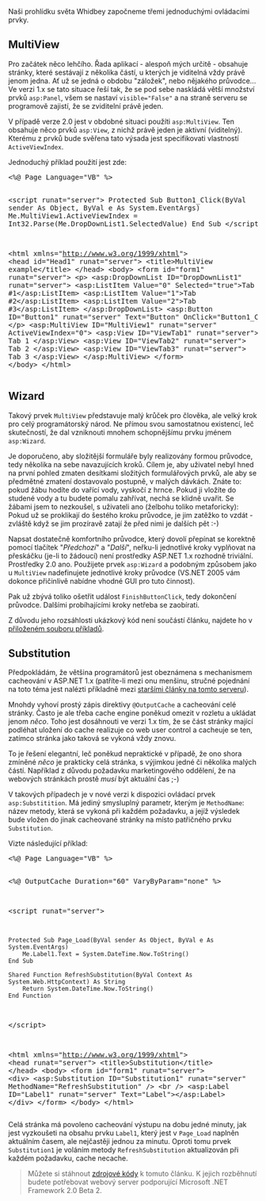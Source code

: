 <!-- dcterms:identifier = aspnetcz#36 -->
<!-- dcterms:title = Nové server controls: MultiView, Wizard a Substitution -->
<!-- dcterms:abstract = Naši prohlídku světa Whidbey započneme třemi jednoduchými ovládacími prvky -->
<!-- np9:categoryId = 1 -->
<!-- x4w:category = Programování -->
<!-- np9:authorId = 1 -->
<!-- np9:authorEmail = michal.valasek@altairis.cz -->
<!-- dcterms:creator = Michal Altair Valášek -->
<!-- dcterms:created = 2005-04-30T16:50:03.817+02:00 -->
<!-- dcterms:dateAccepted = 2005-04-30T16:50:03.817+02:00 -->

<p __designer:dtid="1688849860263940">Na&#353;i prohl&#237;dku světa Whidbey započneme třemi jednoduch&#253;mi ovl&#225;dac&#237;mi prvky.</p>
<h2 __designer:dtid="1688849860263941">MultiView</h2>
<p __designer:dtid="1688849860263942">Pro zač&#225;tek něco lehč&#237;ho. Řada aplikac&#237; - alespoň m&#253;ch určitě - obsahuje str&#225;nky, kter&#233; sest&#225;vaj&#237; z několika č&#225;st&#237;, u kter&#253;ch je viditeln&#225; vždy pr&#225;vě jenom jedna. Ať už se jedn&#225; o obdobu "z&#225;ložek", nebo nějak&#233;ho průvodce... Ve verzi 1.x se tato situace ře&#353;&#237; tak, že se pod sebe naskl&#225;d&#225; vět&#353;&#237; množstv&#237; prvků <code __designer:dtid="1688849860263943">asp:Panel</code>, v&#353;em se nastav&#237; <code __designer:dtid="1688849860263944">visible="False"</code> a na straně serveru se programově zajist&#237;, že se zviditeln&#237; pr&#225;vě jeden.</p>
<p __designer:dtid="1688849860263945">V př&#237;padě verze 2.0 jest v obdobn&#233; situaci použ&#237;ti <code __designer:dtid="1688849860263946">asp:MultiView</code>. Ten obsahuje něco prvků <code __designer:dtid="1688849860263947">asp:View</code>, z nichž pr&#225;vě jeden je aktivn&#237; (viditeln&#253;). Kter&#233;mu z prvků bude svěřena tato v&#253;sada jest specifikovati vlastnost&#237; <code __designer:dtid="1688849860263948">ActiveViewIndex</code>.</p>
<p __designer:dtid="1688849860263949">Jednoduch&#253; př&#237;klad použit&#237; jest zde:</p><pre class="sh-code-xml" __designer:dtid="1688849860263950">&lt;%@ Page Language="VB" %&gt;

&lt;script runat="server"&gt;
    Protected Sub Button1_Click(ByVal sender As Object, ByVal e As System.EventArgs)
        Me.MultiView1.ActiveViewIndex = Int32.Parse(Me.DropDownList1.SelectedValue)
    End Sub
&lt;/script&gt;

&lt;html xmlns="http://www.w3.org/1999/xhtml"&gt;
    &lt;head id="Head1" runat="server"&gt;
        &lt;title&gt;MultiView example&lt;/title&gt;
    &lt;/head&gt;
    &lt;body&gt;
        &lt;form id="form1" runat="server"&gt;
            &lt;p&gt;
                &lt;asp:DropDownList ID="DropDownList1" runat="server"&gt;
                    &lt;asp:ListItem Value="0" Selected="true"&gt;Tab #1&lt;/asp:ListItem&gt;
                    &lt;asp:ListItem Value="1"&gt;Tab #2&lt;/asp:ListItem&gt;
                    &lt;asp:ListItem Value="2"&gt;Tab #3&lt;/asp:ListItem&gt;
                &lt;/asp:DropDownList&gt;
                &lt;asp:Button ID="Button1" runat="server" Text="Button" OnClick="Button1_Click" /&gt;
            &lt;/p&gt;
            &lt;asp:MultiView ID="MultiView1" runat="server" ActiveViewIndex="0"&gt;
                &lt;asp:View ID="ViewTab1" runat="server"&gt;
                    Tab 1
                &lt;/asp:View&gt;
                &lt;asp:View ID="ViewTab2" runat="server"&gt;
                    Tab 2
                &lt;/asp:View&gt;
                &lt;asp:View ID="ViewTab3" runat="server"&gt;
                    Tab 3
                &lt;/asp:View&gt;
            &lt;/asp:MultiView&gt;
        &lt;/form&gt;
    &lt;/body&gt;
&lt;/html&gt;</pre>
<h2 __designer:dtid="1688849860263951">Wizard</h2>
<p __designer:dtid="1688849860263952">Takov&#253; prvek <code __designer:dtid="1688849860263953">MultiView</code> představuje mal&#253; krůček pro člověka, ale velk&#253; krok pro cel&#253; program&#225;torsk&#253; n&#225;rod. Ne př&#237;mou svou samostatnou existenc&#237;, leč skutečnost&#237;, že dal vzniknouti mnohem schopněj&#353;&#237;mu prvku jm&#233;nem <code __designer:dtid="1688849860263954">asp:Wizard</code>.</p>
<p __designer:dtid="1688849860263955">Je doporučeno, aby složitěj&#353;&#237; formul&#225;ře byly realizov&#225;ny formou průvodce, tedy několika na sebe navazuj&#237;c&#237;ch kroků. C&#237;lem je, aby uživatel nebyl hned na prvn&#237; pohled zmaten des&#237;tkami složit&#253;ch formul&#225;řov&#253;ch prvků, ale aby se předmětn&#233; zmaten&#237; dostavovalo postupně, v mal&#253;ch d&#225;vk&#225;ch. Zn&#225;te to: pokud ž&#225;bu hod&#237;te do vař&#237;c&#237; vody, vyskoč&#237; z hrnce. Pokud ji vlož&#237;te do studen&#233; vody a tu budete pomalu zahř&#237;vat, nech&#225; se klidně uvařit. Se ž&#225;bami jsem to nezkou&#353;el, s uživateli ano (želbohu toliko metaforicky): Pokud už se proklikaj&#237; do &#353;est&#233;ho kroku průvodce, je jim zatěžko to vzd&#225;t - zvl&#225;&#353;tě když se jim proz&#237;ravě zataj&#237; že před nimi je dal&#353;&#237;ch pět :-)</p>
<p __designer:dtid="1688849860263956">Napsat dostatečně komfortn&#237;ho průvodce, kter&#253; dovol&#237; přep&#237;nat se korektně pomoc&#237; tlač&#237;tek "<em __designer:dtid="1688849860263957">Předchoz&#237;</em>" a "<em __designer:dtid="1688849860263958">Dal&#353;&#237;</em>", neřku-li jednotliv&#233; kroky vyplňovat na přesk&#225;čku (je-li to ž&#225;douc&#237;) nen&#237; prostředky ASP.NET 1.x rozhodně trivi&#225;ln&#237;. Prostředky 2.0 ano. Použijete prvek <code __designer:dtid="1688849860263959">asp:Wizard</code> a podobn&#253;m způsobem jako u <code __designer:dtid="1688849860263960">MultiView</code> nadefinujete jednotliv&#233; kroky průvodce (VS.NET 2005 v&#225;m dokonce přičinlivě nab&#237;dne vhodn&#233; GUI pro tuto činnost).</p>
<p __designer:dtid="1688849860263961">Pak už zb&#253;v&#225; toliko o&#353;etřit ud&#225;lost <code __designer:dtid="1688849860263962">FinishButtonClick</code>, tedy dokončen&#237; průvodce. Dal&#353;&#237;mi prob&#237;haj&#237;c&#237;mi kroky netřeba se zaob&#237;rati.</p>
<p __designer:dtid="1688849860263963">Z důvodu jeho rozs&#225;hlosti uk&#225;zkov&#253; k&#243;d nen&#237; souč&#225;st&#237; čl&#225;nku, najdete ho v <a href="https://www.cdn.altairis.cz/Blog/2005/20050430-newwebcontrols.zip">přiložen&#233;m souboru př&#237;kladů</a>.</p>
<h2 __designer:dtid="1688849860263964">Substitution</h2>
<p __designer:dtid="1688849860263965">Předpokl&#225;d&#225;m, že vět&#353;ina program&#225;torů jest obezn&#225;mena s mechanismem cacheov&#225;n&#237; v ASP.NET 1.x (patř&#237;te-li mezi onu men&#353;inu, stručn&#233; pojedn&#225;n&#237; na toto t&#233;ma jest nal&#233;zti př&#237;kladně mezi <a href="/Fulltext.aspx?text=cacheov%C3%A1n%C3%AD&idx=a" __designer:dtid="1688849860263966">star&#353;&#237;mi čl&#225;nky na tomto serveru</a>).</p>
<p __designer:dtid="1688849860263967">Mnohdy vyhov&#237; prost&#253; z&#225;pis direktivy <code __designer:dtid="1688849860263968">@OutputCache</code> a cacheov&#225;n&#237; cel&#233; str&#225;nky. Často je ale třeba cache engine poněkud omezit v rozletu a ukl&#225;dat jenom <em __designer:dtid="1688849860263969">něco</em>. Toho jest dos&#225;hnouti ve verzi 1.x t&#237;m, že se č&#225;st str&#225;nky maj&#237;c&#237; podl&#233;hat uložen&#237; do cache realizuje co web user control a cacheuje se ten, zat&#237;mco str&#225;nka jako takov&#225; se vykon&#225; vždy znovu.</p>
<p __designer:dtid="1688849860263970">To je ře&#353;en&#237; elegantn&#237;, leč poněkud nepraktick&#233; v př&#237;padě, že ono shora zm&#237;něn&#233; <em __designer:dtid="1688849860263971">něco</em> je prakticky cel&#225; str&#225;nka, s v&#253;jimkou jedn&#233; či několika mal&#253;ch č&#225;st&#237;. Např&#237;klad z důvodu požadavku marketingov&#233;ho oddělen&#237;, že na webov&#253;ch str&#225;nk&#225;ch prostě <em __designer:dtid="1688849860263972">mus&#237;</em> b&#253;t aktu&#225;ln&#237; čas ;-)</p>
<p __designer:dtid="1688849860263973">V takov&#253;ch př&#237;padech je v nov&#233; verzi k dispozici ovl&#225;dac&#237; prvek <code __designer:dtid="1688849860263974">asp:Substitition</code>. M&#225; jedin&#253; smyslupln&#253; parametr, kter&#253;m je <code __designer:dtid="1688849860263975">MethodName</code>: n&#225;zev metody, kter&#225; se vykon&#225; při každ&#233;m požadavku, a jej&#237;ž v&#253;sledek bude vložen do jinak cacheovan&#233; str&#225;nky na m&#237;sto patřičn&#233;ho prvku <code __designer:dtid="1688849860263976">Substitution</code>.</p>
<p __designer:dtid="1688849860263977">Vizte n&#225;sleduj&#237;c&#237; př&#237;klad:</p><pre class="sh-code-xml" __designer:dtid="1688849860263978">&lt;%@ Page Language="VB" %&gt;

&lt;%@ OutputCache Duration="60" VaryByParam="none" %&gt;

&lt;script runat="server"&gt;
    
    Protected Sub Page_Load(ByVal sender As Object, ByVal e As System.EventArgs)
        Me.Label1.Text = System.DateTime.Now.ToString()
    End Sub
    
    Shared Function RefreshSubstitution(ByVal Context As System.Web.HttpContext) As String
        Return System.DateTime.Now.ToString()
    End Function
    
&lt;/script&gt;

&lt;html xmlns="http://www.w3.org/1999/xhtml"&gt;
    &lt;head runat="server"&gt;
        &lt;title&gt;Substitution&lt;/title&gt;
    &lt;/head&gt;
    &lt;body&gt;
        &lt;form id="form1" runat="server"&gt;
            &lt;div&gt;
                &lt;asp:Substitution ID="Substitution1" runat="server" MethodName="RefreshSubstitution" /&gt;
                &lt;br /&gt;
                &lt;asp:Label ID="Label1" runat="server" Text="Label"&gt;&lt;/asp:Label&gt;
            &lt;/div&gt;
        &lt;/form&gt;
    &lt;/body&gt;
&lt;/html&gt;</pre>
<p __designer:dtid="1688849860263979">Cel&#225; str&#225;nka m&#225; povoleno cacheov&#225;n&#237; v&#253;stupu na dobu jedn&#233; minuty, jak jest vyzkou&#353;eti na obsahu prvku <code __designer:dtid="1688849860263980">Label1</code>, kter&#253; jest v <code __designer:dtid="1688849860263981">Page_Load</code> naplněn aktu&#225;ln&#237;m časem, ale nejčastěji jednou za minutu. Oproti tomu prvek <code __designer:dtid="1688849860263982">Substitution1</code> je vol&#225;n&#237;m metody <code __designer:dtid="1688849860263983">RefreshSubstitution</code> aktualizov&#225;n při každ&#233;m požadavku, cache necache.</p>
<blockquote __designer:dtid="1688849860263984">Můžete si st&#225;hnout <a href="https://www.cdn.altairis.cz/Blog/2005/20050430-newwebcontrols.zip">zdrojov&#233; k&#243;dy</a> k tomuto čl&#225;nku. K jejich rozběhnut&#237; budete potřebovat webov&#253; server podporuj&#237;c&#237; Microsoft .NET Framework 2.0 Beta 2.</blockquote>